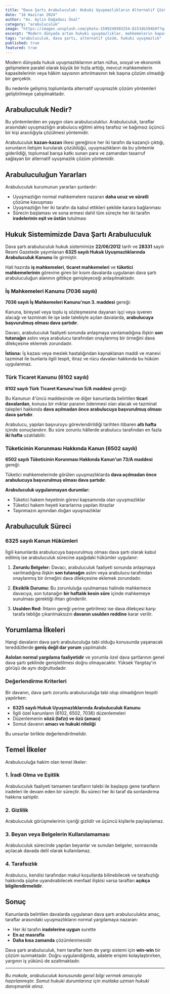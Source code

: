 ```yaml
---
title: "Dava Şartı Arabuluculuk: Hukuki Uyuşmazlıkların Alternatif Çözüm Yolu"
date: "16 Haziran 2024"
author: "Av. Aylin Dağadası Ünal"
category: "arabuluculuk"
image: "https://images.unsplash.com/photo-1599249303254-81534b394b9f?q=80&w=800&auto=format&fit=crop"
excerpt: "Modern dünyada artan hukuki uyuşmazlıklar, mahkemelerin kapasitesini zorlamakta ve alternatif çözüm yöntemlerini ön plana çıkarmaktadır. Bu yöntemlerin başında gelen arabuluculuk, taraflar arasındaki anlaşmazlıkların bağımsız bir üçüncü kişi aracılığıyla çözülmesini sağlayan etkili bir yöntemdir."
tags: "arabuluculuk, dava şartı, alternatif çözüm, hukuki uyuşmazlık"
published: true
featured: true
---
```


Modern dünyada hukuk uyuşmazlıklarının artan nüfus, sosyal ve ekonomik gelişmelere paralel olarak büyük bir hızla arttığı, mevcut mahkemelerin kapasitelerinin veya hâkim sayısının artırılmasının tek başına çözüm olmadığı bir gerçektir.

Bu nedenle gelişmiş toplumlarda alternatif uyuşmazlık çözüm yöntemleri geliştirilmeye çalışılmaktadır.

## Arabuluculuk Nedir?

Bu yöntemlerden en yaygın olanı arabuluculuktur. Arabuluculuk, taraflar arasındaki uyuşmazlığın arabulucu eğitimi almış tarafsız ve bağımsız üçüncü bir kişi aracılığıyla çözülmesi yöntemidir. 

Arabuluculuk **kazan-kazan** ilkesi gereğince her iki tarafın da kazançlı çıktığı, sorunların iletişim kurularak çözüldüğü, uyuşmazlıkların da bu yöntemle giderildiği, toplumsal barışa katkı sunan para ve zamandan tasarruf sağlayan bir alternatif uyuşmazlık çözüm yöntemidir.

## Arabuluculuğun Yararları

Arabuluculuk kurumunun yararları şunlardır:

- Uyuşmazlığın normal mahkemelere nazaran **daha ucuz ve süratli** çözüme kavuşması
- Uyuşmazlığın her iki tarafın da kabul ettikleri şekilde karara bağlanması
- Sürecin başlaması ve sona ermesi dahil tüm süreçte her iki tarafın **iradelerinin eşit ve üstün** tutulması

## Hukuk Sistemimizde Dava Şartı Arabuluculuk

Dava şartı arabuluculuk hukuk sistemimize **22/06/2012** tarih ve **28331** sayılı Resmi Gazetede yayımlanan **6325 sayılı Hukuk Uyuşmazlıklarında Arabuluculuk Kanunu** ile girmiştir.

Hali hazırda **iş mahkemeleri**, **ticaret mahkemeleri** ve **tüketici mahkemelerinin** görevine giren bir kısım davalarda uygulanan dava şartı arabuluculuğun alanının gittikçe genişleyeceği anlaşılmaktadır.

### İş Mahkemeleri Kanunu (7036 sayılı)

**7036 sayılı İş Mahkemeleri Kanunu'nun 3. maddesi** gereği:

Kanuna, bireysel veya toplu iş sözleşmesine dayanan işçi veya işveren alacağı ve tazminatı ile işe iade talebiyle açılan davalarda, **arabulucuya başvurulmuş olması dava şartıdır**.

Davacı, arabuluculuk faaliyeti sonunda anlaşmaya varılamadığına ilişkin **son tutanağın** aslını veya arabulucu tarafından onaylanmış bir örneğini dava dilekçesine eklemek zorundadır.

**İstisna:** İş kazası veya meslek hastalığından kaynaklanan maddi ve manevi tazminat ile bunlarla ilgili tespit, itiraz ve rücu davaları hakkında bu hüküm uygulanmaz.

### Türk Ticaret Kanunu (6102 sayılı)

**6102 sayılı Türk Ticaret Kanunu'nun 5/A maddesi** gereği:

Bu Kanunun 4'üncü maddesinde ve diğer kanunlarda belirtilen **ticari davalardan**, konusu bir miktar paranın ödenmesi olan alacak ve tazminat talepleri hakkında **dava açılmadan önce arabulucuya başvurulmuş olması dava şartıdır**.

Arabulucu, yapılan başvuruyu görevlendirildiği tarihten itibaren **altı hafta** içinde sonuçlandırır. Bu süre zorunlu hâllerde arabulucu tarafından en fazla **iki hafta** uzatılabilir.

### Tüketicinin Korunması Hakkında Kanun (6502 sayılı)

**6502 sayılı Tüketicinin Korunması Hakkında Kanun'un 73/A maddesi** gereği:

Tüketici mahkemelerinde görülen uyuşmazlıklarda **dava açılmadan önce arabulucuya başvurulmuş olması dava şartıdır**.

**Arabuluculuk uygulanmayan durumlar:**
- Tüketici hakem heyetinin görevi kapsamında olan uyuşmazlıklar
- Tüketici hakem heyeti kararlarına yapılan itirazlar
- Taşınmazın aynından doğan uyuşmazlıklar

## Arabuluculuk Süreci

### 6325 sayılı Kanun Hükümleri

İlgili kanunlarda arabulucuya başvurulmuş olması dava şartı olarak kabul edilmiş ise arabuluculuk sürecine aşağıdaki hükümler uygulanır:

1. **Zorunlu Belgeler:** Davacı, arabuluculuk faaliyeti sonunda anlaşmaya varılmadığına ilişkin **son tutanağın** aslını veya arabulucu tarafından onaylanmış bir örneğini dava dilekçesine eklemek zorundadır.

2. **Eksiklik Durumu:** Bu zorunluluğa uyulmaması halinde mahkemece davacıya, son tutanağın **bir haftalık kesin süre** içinde mahkemeye sunulması gerektiği ihtarı gönderilir.

3. **Usulden Red:** İhtarın gereği yerine getirilmez ise dava dilekçesi karşı tarafa tebliğe çıkarılmaksızın **davanın usulden reddine** karar verilir.

## Yorumlama İlkeleri

Hangi davaların dava şartı arabuluculuğa tabi olduğu konusunda yaşanacak tereddütlerde **geniş değil dar yorum** yapılmalıdır. 

**Aslolan normal yargılama faaliyetidir** ve yorumla özel dava şartlarının genel dava şartı şeklinde genişletilmesi doğru olmayacaktır. Yüksek Yargıtay'ın görüşü de aynı doğrultudadır.

### Değerlendirme Kriterleri

Bir davanın, dava şartı zorunlu arabuluculuğa tabi olup olmadığının tespiti yapılırken:

- **6325 sayılı Hukuk Uyuşmazlıklarında Arabuluculuk Kanunu**
- İlgili özel kanunların (6102, 6502, 7036) düzenlemeleri
- Düzenlemenin **sözü (lafzı) ve özü (amacı)**
- Somut davanın **amacı ve hukuki niteliği**

Bu unsurlar birlikte değerlendirilmelidir.

## Temel İlkeler

Arabuluculuğa hakim olan temel ilkeler:

### 1. İradi Olma ve Eşitlik
Arabuluculuk faaliyeti tamamen tarafların talebi ile başlayıp gene tarafların iradeleri ile devam eden bir süreçtir. Bu süreci her iki taraf da sonlandırma hakkına sahiptir.

### 2. Gizlilik
Arabuluculuk görüşmelerinin içeriği gizlidir ve üçüncü kişilerle paylaşılamaz.

### 3. Beyan veya Belgelerin Kullanılamaması
Arabuluculuk sürecinde yapılan beyanlar ve sunulan belgeler, sonrasında açılacak davada delil olarak kullanılamaz.

### 4. Tarafsızlık
Arabulucu, kendisi tarafından makul koşullarda bilinebilecek ve tarafsızlığı hakkında şüphe uyandırabilecek menfaat ilişkisi varsa tarafları **açıkça bilgilendirmelidir**.

## Sonuç

Kanunlarda belirtilen davalarda uygulanan dava şartı arabuluculukta amaç, taraflar arasındaki uyuşmazlıkların normal yargılamaya nazaran:

- Her iki tarafın **iradelerine uygun** surette
- **En az masrafla** 
- **Daha kısa zamanda** çözümlenmesidir

Dava şartı arabuluculuk, hem taraflar hem de yargı sistemi için **win-win** bir çözüm sunmaktadır. Doğru uygulandığında, adalete erişimi kolaylaştırırken, yargının iş yükünü de azaltmaktadır.

---

*Bu makale, arabuluculuk konusunda genel bilgi vermek amacıyla hazırlanmıştır. Somut hukuki durumlarınız için mutlaka uzman hukuki danışmanlık alınız.*